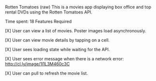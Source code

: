 Rotten Tomatoes (raw)
This is a movies app displaying box office and top rental DVDs using the Rotten Tomatoes API.

Time spent: 18
Features
Required

[X] User can view a list of movies. Poster images load asynchronously.

[X] User can view movie details by tapping on a cell.

[X] User sees loading state while waiting for the API.

[X] User sees error message when there is a network error: http://cl.ly/image/1l1L3M460c3C

[X] User can pull to refresh the movie list.


